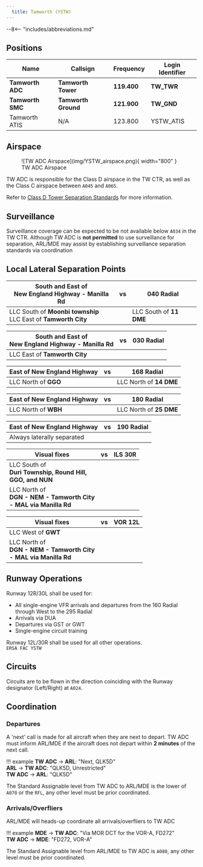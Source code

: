 ```yaml
---
  title: Tamworth (YSTW)
---
```


--8<-- "includes/abbreviations.md"

## Positions

| Name | Callsign | Frequency | Login Identifier |
| ---- | -------- | --------- | ---------------- |
| **Tamworth ADC** | **Tamworth Tower** | **119.400** | **TW_TWR** |
| **Tamworth SMC** | **Tamworth Ground** | **121.900** | **TW_GND** |
| Tamworth ATIS | N/A | 123.800 | YSTW_ATIS |

## Airspace
<figure markdown>
![TW ADC Airspace](img/YSTW_airspace.png){ width="800" }
  <figcaption>TW ADC Airspace</figcaption>
</figure>

TW ADC is responsible for the Class D airspace in the TW CTR, as well as the Class C airspace between `A045` and `A065`.

Refer to [Class D Tower Separation Standards](../../../separation-standards/classd) for more information.

## Surveillance
Surveillance coverage can be expected to be not available below `A034` in the TW CTR. Although TW ADC is **not permitted** to use surveillance for separation, ARL/MDE may assist by establishing surveillance separation standards via coordination

## Local Lateral Separation Points

| South and East of<br>New England Highway - Manilla Rd | vs | 040 Radial |
| ----------- | ----------------- | ----------------- |
| LLC South of **Moonbi township**<br>LLC East of **Tamworth City** | | LLC South of **11 DME** |

| South and East of<br>New England Highway - Manilla Rd | vs |  030 Radial |
| ----------- | ----------------- | ----------------- |
| LLC East of **Tamworth City** | | |

| East of New England Highway | vs | 168 Radial |
| ----------- | ----------------- | ----------------- |
| LLC North of **GGO** | | LLC North of **14 DME** |

| East of New England Highway | vs | 180 Radial |
| ----------- | ----------------- | ----------------- |
| LLC North of **WBH** | | LLC North of **25 DME** |

| East of New England Highway | vs | 190 Radial |
| ----------- | ----------------- | ----------------- |
| Always laterally separated | | |

| Visual fixes | vs | ILS 30R |
| ----------- | ----------------- | ----------------- |
| LLC South of<br>**Duri Township, Round Hill,<br>GGO, and NUN** | | |
| LLC North of<br>**DGN - NEM - Tamworth City<br>- MAL via Manilla Rd** | | |

| Visual fixes | vs | VOR 12L |
| ----------- | ----------------- | ----------------- |
| LLC West of **GWT** | | |
| LLC North of<br>**DGN - NEM - Tamworth City<br>- MAL via Manilla Rd** | | |

## Runway Operations
Runway 12R/30L shall be used for:

- All single-engine VFR arrivals and departures from the 160 Radial through West to the 295 Radial
- Arrivals via DUA
- Departures via GST or GWT
- Single-engine circuit training

Runway 12L/30R shall be used for all other operations.  
`ERSA FAC YSTW`

## Circuits
Circuits are to be flown in the direction coinciding with the Runway designator (Left/Right) at `A024`.

## Coordination
### Departures
A 'next' call is made for all aircraft when they are next to depart. TW ADC must inform ARL/MDE if the aircraft does not depart within **2 minutes** of the next call.

!!! example
    <span class="hotline">**TW ADC** -> **ARL**</span>: "Next, QLK5D"  
    <span class="hotline">**ARL** -> **TW ADC**</span>: "QLK5D, Unrestricted"  
    <span class="hotline">**TW ADC** -> **ARL**</span>: "QLK5D"

The Standard Assignable level from TW ADC to ARL/MDE is the lower of `A070` or the `RFL`, any other level must be prior coordinated.

### Arrivals/Overfliers
ARL/MDE will heads-up coordinate all arrivals/overfliers to TW ADC

!!! example
    <span class="hotline">**MDE** -> **TW ADC**</span>: "Via MOR DCT for the VOR-A, FD272”  
    <span class="hotline">**TW ADC** -> **MDE**</span>: "FD272, VOR-A"  

The Standard Assignable level from ARL/MDE to TW ADC is `A080`, any other level must be prior coordinated.